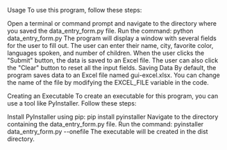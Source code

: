 Usage
To use this program, follow these steps:

Open a terminal or command prompt and navigate to the directory where you saved the data_entry_form.py file.
Run the command: python data_entry_form.py
The program will display a window with several fields for the user to fill out. The user can enter their name, city, favorite color, languages spoken, and number of children. When the user clicks the "Submit" button, the data is saved to an Excel file.
The user can also click the "Clear" button to reset all the input fields.
Saving Data
By default, the program saves data to an Excel file named gui-excel.xlsx. You can change the name of the file by modifying the EXCEL_FILE variable in the code.

Creating an Executable
To create an executable for this program, you can use a tool like PyInstaller. Follow these steps:

Install PyInstaller using pip: pip install pyinstaller
Navigate to the directory containing the data_entry_form.py file.
Run the command: pyinstaller data_entry_form.py --onefile
The executable will be created in the dist directory.
